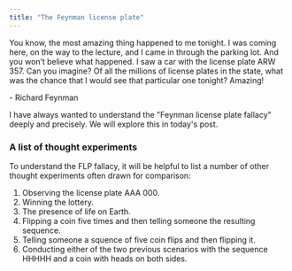 ```yaml
---
title: "The Feynman license plate"
---
```


<div class="media">
  <p>You know, the most amazing thing happened to me tonight. I was coming here, on the way to the lecture, and I came in through the parking lot. And you won’t believe what happened. I saw a car with the license plate ARW 357. Can you imagine? Of all the millions of license plates in the state, what was the chance that I would see that particular one tonight? Amazing!</p>
  
  <p>- Richard Feynman</p>
</div>

I have always wanted to understand the "Feynman license plate fallacy" deeply and precisely. We will explore this in today's post.

### A list of thought experiments

To understand the FLP fallacy, it will be helpful to list a number of other thought experiments often drawn for comparison:

1. Observing the license plate AAA 000.
2. Winning the lottery.
3. The presence of life on Earth.
4. Flipping a coin five times and then telling someone the resulting sequence.
5. Telling someone a squence of five coin flips and then flipping it.
6. Conducting either of the two previous scenarios with the sequence HHHHH and a coin with heads on both sides.
